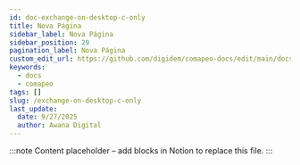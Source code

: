 ```yaml
---
id: doc-exchange-on-desktop-c-only
title: Nova Página
sidebar_label: Nova Página
sidebar_position: 29
pagination_label: Nova Página
custom_edit_url: https://github.com/digidem/comapeo-docs/edit/main/docs/understanding-how-exchange-works-c/exchange-on-desktop-c-only.md
keywords:
  - docs
  - comapeo
tags: []
slug: /exchange-on-desktop-c-only
last_update:
  date: 9/27/2025
  author: Awana Digital
---
```


<!-- Placeholder content generated automatically because the Notion page is missing a Website Block. -->

:::note
Content placeholder – add blocks in Notion to replace this file.
:::
